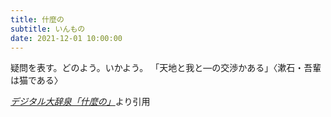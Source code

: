 ```yaml
---
title: 什麼の
subtitle: いんもの
date: 2021-12-01 10:00:00
---
```


疑問を表す。どのよう。いかよう。
「天地と我と―の交渉かある」〈漱石・吾輩は猫である〉

<cite>[デジタル大辞泉「什麼の」](https://dictionary.goo.ne.jp/word/%E4%BB%80%E9%BA%BC%E3%81%AE/)</cite>より引用